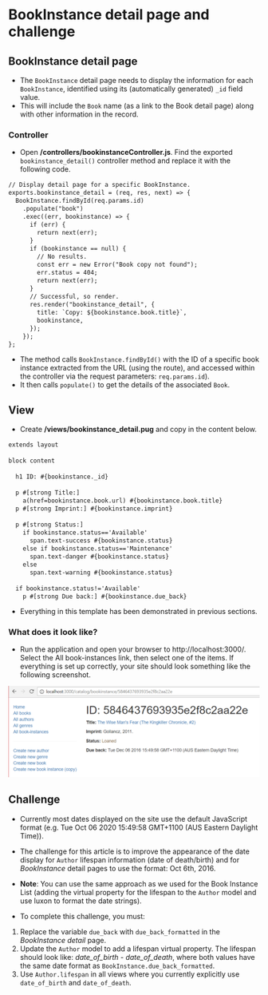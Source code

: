 # BookInstance detail page and challenge

## BookInstance detail page

- The `BookInstance` detail page needs to display the information for each `BookInstance`, identified using its (automatically generated) `_id` field value.
- This will include the `Book` name (as a link to the Book detail page) along with other information in the record.

### Controller

- Open **/controllers/bookinstanceController.js**. Find the exported `bookinstance_detail()` controller method and replace it with the following code.

```
// Display detail page for a specific BookInstance.
exports.bookinstance_detail = (req, res, next) => {
  BookInstance.findById(req.params.id)
    .populate("book")
    .exec((err, bookinstance) => {
      if (err) {
        return next(err);
      }
      if (bookinstance == null) {
        // No results.
        const err = new Error("Book copy not found");
        err.status = 404;
        return next(err);
      }
      // Successful, so render.
      res.render("bookinstance_detail", {
        title: `Copy: ${bookinstance.book.title}`,
        bookinstance,
      });
    });
};
```

- The method calls `BookInstance.findById()` with the ID of a specific book instance extracted from the URL (using the route), and accessed within the controller via the request parameters: `req.params.id`).
- It then calls `populate()` to get the details of the associated `Book`.

## View

- Create **/views/bookinstance_detail.pug** and copy in the content below.

```
extends layout

block content

  h1 ID: #{bookinstance._id}

  p #[strong Title:]
    a(href=bookinstance.book.url) #{bookinstance.book.title}
  p #[strong Imprint:] #{bookinstance.imprint}

  p #[strong Status:]
    if bookinstance.status=='Available'
      span.text-success #{bookinstance.status}
    else if bookinstance.status=='Maintenance'
      span.text-danger #{bookinstance.status}
    else
      span.text-warning #{bookinstance.status}

  if bookinstance.status!='Available'
    p #[strong Due back:] #{bookinstance.due_back}
```

- Everything in this template has been demonstrated in previous sections.

### What does it look like?

- Run the application and open your browser to http://localhost:3000/. Select the All book-instances link, then select one of the items. If everything is set up correctly, your site should look something like the following screenshot.

![bookinstance_deatail](./../../../assets/locallibary_express_bookinstance_detail.png)

## Challenge

- Currently most dates displayed on the site use the default JavaScript format (e.g. Tue Oct 06 2020 15:49:58 GMT+1100 (AUS Eastern Daylight Time)).
- The challenge for this article is to improve the appearance of the date display for `Author` lifespan information (date of death/birth) and for _BookInstance_ detail pages to use the format: Oct 6th, 2016.

- **Note**: You can use the same approach as we used for the Book Instance List (adding the virtual property for the lifespan to the `Author` model and use luxon to format the date strings).

- To complete this challenge, you must:

1. Replace the variable `due_back` with `due_back_formatted` in the _BookInstance detail_ page.
2. Update the `Author` model to add a lifespan virtual property. The lifespan should look like: _date_of_birth - date_of_death_, where both values have the same date format as `BookInstance.due_back_formatted`.
3. Use `Author.lifespan` in all views where you currently explicitly use `date_of_birth` and `date_of_death`.
